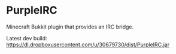 PurpleIRC
=========

Minecraft Bukkit plugin that provides an IRC bridge.

Latest dev build: https://dl.dropboxusercontent.com/u/30679730/dist/PurpleIRC.jar

